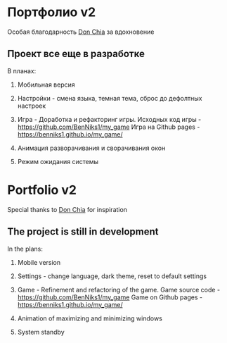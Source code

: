 # Портфолио v2

Особая благодарность [Don Chia](https://www.donchia.tech/) за вдохновение

## Проект все еще в разработке

В планах:

1. Мобильная версия

2. Настройки - смена языка, темная тема, сброс до дефолтных настроек

3. Игра - Доработка и рефакторинг игры.
   Исходных код игры - https://github.com/BenNiks1/my_game
   Игра на Github pages - https://benniks1.github.io/my_game/
4. Анимация разворачивания и сворачивания окон

5. Режим ожидания системы

# Portfolio v2

Special thanks to [Don Chia](https://www.donchia.tech/) for inspiration

## The project is still in development

In the plans:

1. Mobile version

2. Settings - change language, dark theme, reset to default settings

3. Game - Refinement and refactoring of the game.
   Game source code - https://github.com/BenNiks1/my_game
   Game on Github pages - https://benniks1.github.io/my_game/

4. Animation of maximizing and minimizing windows

5. System standby
